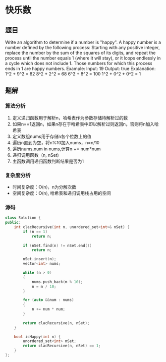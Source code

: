 # 快乐数
## 题目
Write an algorithm to determine if a number is "happy".
A happy number is a number defined by the following process: Starting with any positive integer, replace the number by the sum of the squares of its digits, and repeat the process until the number equals 1 (where it will stay), or it loops endlessly in a cycle which does not include 1. Those numbers for which this process ends in 1 are happy numbers.
Example:
Input: 19
Output: true
Explanation:
1^2 + 9^2 = 82
8^2 + 2^2 = 68
6^2 + 8^2 = 100
1^2 + 0^2 + 0^2 = 1

## 题解
### 算法分析
1. 定义递归函数用于解析n，哈希表作为参数存储待解析过的数
2. 如果n==1返回n，如果n存在于哈希表中即以解析过则返回n，否则将n加入哈希表
3. 定义数组nums用于存储n各个位数上的值
4. 遍历n直到为空，将n%10加入nums，n=n/10
5. 遍历nums,num in nums,计算n += num*num
6. 递归调用函数（n, nSet)
7. 主函数调用递归函数判断结果是否为1
### 复杂度分析
+ 时间复杂度：O(n)，n为分解次数
+ 空间复杂度：O(n), 哈希表和递归调用栈占用的空间

### 源码
```C++ []
class Solution {
public:
    int clacRecursive(int n, unordered_set<int>& nSet) {
        if (n == 1)
            return n;
        
        if (nSet.find(n) != nSet.end())
            return n;

        nSet.insert(n);
        vector<int> nums;

        while (n > 0)
        {
            nums.push_back(n % 10);
            n = n / 10;
        }        

        for (auto &&num : nums)
        {
            n += num * num;
        }
        
        return clacRecursive(n, nSet);
    }

    bool isHappy(int n) {
        unordered_set<int> nSet;
        return clacRecursive(n, nSet) == 1;
    }
};